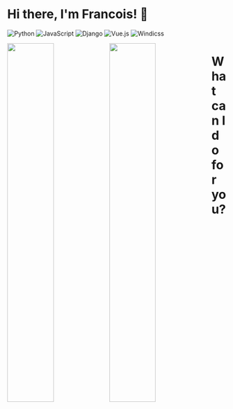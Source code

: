 # Hi there, I'm Francois! :wave:

![Python](https://img.shields.io/badge/python-3670A0?style=for-the-badge&logo=python&logoColor=ffdd54)
![JavaScript](https://img.shields.io/badge/javascript-%23323330.svg?style=for-the-badge&logo=javascript&logoColor=%23F7DF1E)
![Django](https://img.shields.io/badge/django-%23092E20.svg?style=for-the-badge&logo=django&logoColor=white)
![Vue.js](https://img.shields.io/badge/vuejs-%2335495e.svg?style=for-the-badge&logo=vuedotjs&logoColor=%234FC08D)
![Windicss](https://img.shields.io/badge/windicss-48B0F1.svg?style=for-the-badge&logo=windi-css&logoColor=white)

<img align="left" width="46%" src="https://github-readme-stats.vercel.app/api?username=Francois16&show_icons=true" />
<img align="left" width="46%" src="https://github-readme-stats.vercel.app/api/top-langs/?username=Francois16&layout=compact&hide=html" />

# What can I do for you?

